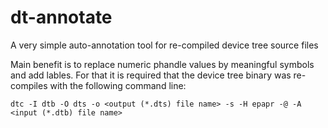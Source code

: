 # dt-annotate

A very simple auto-annotation tool for re-compiled device tree source files

Main benefit is to replace numeric phandle values by meaningful symbols and add lables. For that it is required that the device tree binary was re-compiles with the following command line:

`dtc -I dtb -O dts -o <output (*.dts) file name> -s -H epapr -@ -A <input (*.dtb) file name>`
